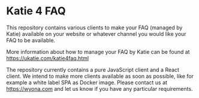 # Katie 4 FAQ

This repository contains various clients to make your FAQ (managed by Katie) available on your website or whatever channel you would like your FAQ to be available.

More information about how to manage your FAQ by Katie can be found at https://ukatie.com/katie4faq.html

The repository currently contains a pure JavaScript client and a React client. We intend to make more clients available as soon as possible, like for example a white label SPA as Docker image. Please contact us at https://wyona.com and let us know if you have any particular requirements.
